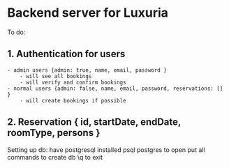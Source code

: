 # Backend server for Luxuria

To do:

## 1. Authentication for users

    - admin users {admin: true, name, email, password }
        - will see all bookings
        - will verify and confirm bookings
    - normal users {admin: false, name, email, password, reservations: [] }
        - will create bookings if possible

## 2. Reservation { id, startDate, endDate, roomType, persons }


Setting up db: 
have postgresql installed
psql postgres to open
put all commands to create db
\q to exit
